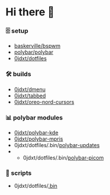 # Hi there 👋

<!--
**0jdxt/0jdxt** is a ✨ _special_ ✨ repository because its `README.md` (this file) appears on your GitHub profile.

Here are some ideas to get you started:

- 🔭 I’m currently working on ...
- 🌱 I’m currently learning ...
- 👯 I’m looking to collaborate on ...
- 🤔 I’m looking for help with ...
- 💬 Ask me about ...
- 📫 How to reach me: ...
- 😄 Pronouns: ...
- ⚡ Fun fact: ...
-->

### 🗄 setup
* [baskerville/bspwm](https://github.com/baskerville/bspwm)
* [polybar/polybar](https://github.com/polybar/polybar)
* [0jdxt/dotfiles](https://github.com/0jdxt/dotfiles)
### :hammer_and_wrench: builds
* [0jdxt/dmenu](https://github.com/0jdxt/dmenu)
* [0jdxt/tabbed](https://github.com/0jdxt/tabbed)
* [0jdxt/oreo-nord-cursors](https://github.com/0jdxt/oreo-nord-cursors)
### :bar_chart: polybar modules
* [0jdxt/polybar-kde](https://github.com/0jdxt/polybar-kde)
* [0jdxt/polybar-mpris](https://github.com/0jdxt/polybar-mpris)
* 0jdxt/dotfiles/.bin/[polybar-updates](https://github.com/0jdxt/dotfiles/tree/master/.bin/polybar-updates)
* * 0jdxt/dotfiles/.bin/[polybar-picom](https://github.com/0jdxt/dotfiles/tree/master/.bin/polybar-picom)
### :toolbox: scripts
* 0jdxt/dotfiles/[.bin](https://github.com/0jdxt/dotfiles/tree/master/.bin)
